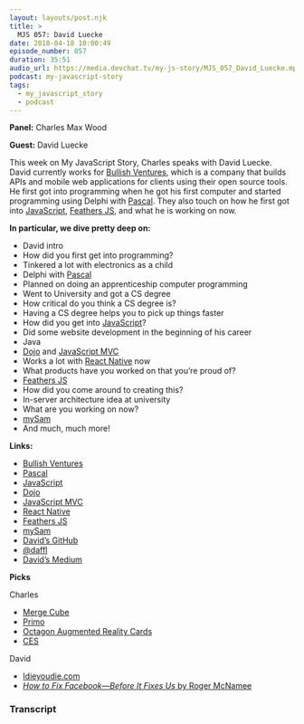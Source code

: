 ```yaml
---
layout: layouts/post.njk
title: >
  MJS 057: David Luecke
date: 2018-04-18 10:00:49
episode_number: 057
duration: 35:51
audio_url: https://media.devchat.tv/my-js-story/MJS_057_David_Luecke.mp3
podcast: my-javascript-story
tags:
  - my_javascript_story
  - podcast
---
```


**Panel:** Charles Max Wood

**Guest:** David Luecke

This week on My JavaScript Story, Charles speaks with David Luecke. David currently works for [Bullish Ventures](https://bullish.io/), which is a company that builds APIs and mobile web applications for clients using their open source tools. He first got into programming when he got his first computer and started programming using Delphi with [Pascal](http://www.pascal-programming.info/index.php). They also touch on how he first got into [JavaScript](https://www.javascript.com/), [Feathers JS](https://feathersjs.com/), and what he is working on now.

**In particular, we dive pretty deep on:**

- David intro
- How did you first get into programming?
- Tinkered a lot with electronics as a child
- Delphi with [Pascal](http://www.pascal-programming.info/index.php)
- Planned on doing an apprenticeship computer programming
- Went to University and got a CS degree
- How critical do you think a CS degree is?
- Having a CS degree helps you to pick up things faster
- How did you get into [JavaScript](https://www.javascript.com/)?
- Did some website development in the beginning of his career
- Java
- [Dojo](https://dojotoolkit.org/) and [JavaScript MVC](http://www.javascriptmvc.com/)
- Works a lot with [React Native](https://facebook.github.io/react-native/) now
- What products have you worked on that you’re proud of?
- [Feathers JS](https://feathersjs.com/)
- How did you come around to creating this?
- In-server architecture idea at university
- What are you working on now?
- [mySam](https://mysamai.com/)
- And much, much more!

**Links:**

- [Bullish Ventures](https://bullish.io/)
- [Pascal](http://www.pascal-programming.info/index.php)
- [JavaScript](https://www.javascript.com/)
- [Dojo](https://dojotoolkit.org/)
- [JavaScript MVC](http://www.javascriptmvc.com/)
- [React Native](https://facebook.github.io/react-native/)
- [Feathers JS](https://feathersjs.com/)
- [mySam](https://mysamai.com/)
- [David’s GitHub](https://github.com/daffl)
- [@daffl](https://twitter.com/daffl?ref_src=twsrc%255Egoogle%257Ctwcamp%255Eserp%257Ctwgr%255Eauthor)
- [David’s Medium](https://medium.com/@daffl)

**Picks**

Charles

- [Merge Cube](https://www.walmart.com/ip/Merge-Cube/968302018)
- [Primo](https://www.primotoys.com/)
- [Octagon Augmented Reality Cards](https://www.amazon.com/Animal-4D-Food-Flashcards/dp/B011NTK8QM/ref=sr_1_1?ie=UTF8&qid=1524026724&sr=8-1&keywords=octagon+augmented+reality)
- [CES](https://www.ces.tech/)

David

- [Idieyoudie.com](http://www.idieyoudie.com/)
- [_How to Fix Facebook—Before It Fixes Us_ by Roger McNamee](https://washingtonmonthly.com/magazine/january-february-march-2018/how-to-fix-facebook-before-it-fixes-us/)

### Transcript
